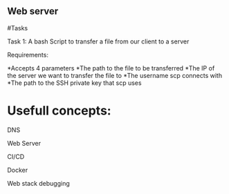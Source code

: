 ##  Web server


#Tasks

Task 1: A bash Script to transfer a file from our client to a server

Requirements:  

  *Accepts 4 parameters
  *The path to the file to be transferred
  *The IP of the server we want to transfer the file to
  *The username scp connects with
  *The path to the SSH private key that scp uses


# Usefull concepts:

DNS

Web Server

CI/CD

Docker

Web stack debugging

